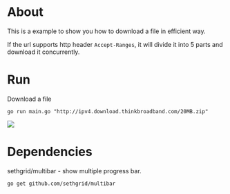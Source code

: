# About

This is a example to show you how to download a file in efficient way.

If the url supports http header `Accept-Ranges`, it will divide it into 5 parts and download it concurrently.

# Run

Download a file

    go run main.go "http://ipv4.download.thinkbroadband.com/20MB.zip"

![](https://github.com/jex-lin/golang-parallel-download-with-accept-ranges/blob/master/run.gif)

# Dependencies

sethgrid/multibar - show multiple progress bar.

    go get github.com/sethgrid/multibar


